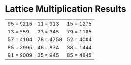 # Lattice Multiplication Results

|   |   |   |
|---|---|---|
| 95 = 9215 | 11 = 913 | 15 = 1275 |
| 13 = 559 | 23 = 345 | 79 = 1185 |
| 57 = 4104 | 78 = 4758 | 52 = 4004 |
| 85 = 3995 | 46 = 874 | 38 = 1444 |
| 91 = 9009 | 35 = 945 | 85 = 4845 |
